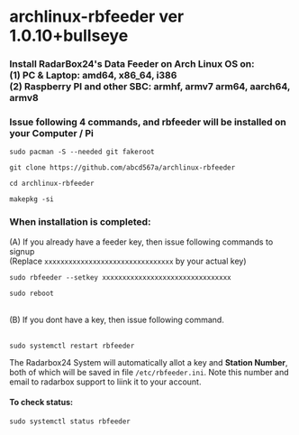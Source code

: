 # archlinux-rbfeeder ver 1.0.10+bullseye 

### Install RadarBox24's Data Feeder on Arch Linux OS on: <br> (1) PC & Laptop: amd64, x86_64, i386  </br> (2) Raspberry PI and other SBC: armhf, armv7 arm64, aarch64, armv8 </br>

### Issue following 4 commands, and rbfeeder will be installed on your Computer / Pi </br>

```
sudo pacman -S --needed git fakeroot
```
```
git clone https://github.com/abcd567a/archlinux-rbfeeder
```
```
cd archlinux-rbfeeder
```
```
makepkg -si
```

### When installation is completed:
(A) If you already have a feeder key, then issue following commands to signup  </br>
(Replace `xxxxxxxxxxxxxxxxxxxxxxxxxxxxxxxx` by your actual key)</br>

```
sudo rbfeeder --setkey xxxxxxxxxxxxxxxxxxxxxxxxxxxxxxxx

sudo reboot
```
</br>
(B) If you dont have a key, then issue following command. </br>
</br>

```
sudo systemctl restart rbfeeder
```

The Radarbox24 System will automatically allot a key and **Station Number**, both of which will be saved in file `/etc/rbfeeder.ini`. Note this number and email to radarbox support to liink it to your account. </br>


#### To check status:
```
sudo systemctl status rbfeeder  

```

</br>
